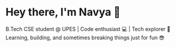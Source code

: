 # Hey there, I'm Navya 👋
B.Tech CSE student @ UPES | Code enthusiast 💻 | Tech explorer 🚀  
Learning, building, and sometimes breaking things just for fun 😎
